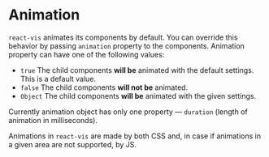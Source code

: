# Animation

`react-vis` animates its components by default. You can override this behavior by passing `animation` property to the components. Animation property can have one of the following values:

- `true` The child components **will be** animated with the default settings. This is a default value.
- `false` The child components **will not be** animated.
- `Object` The child components **will be** animated with the given settings.

Currently animation object has only one property — `duration` (length of animation in milliseconds).

Animations in `react-vis` are made by both CSS and, in case if animations in a given area are not supported, by JS.
